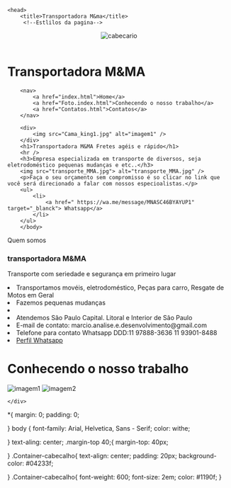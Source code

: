 <!DOCTYPE>
<html>

    <head>
        <title>Transportadora M&ma</title>
         <!--Estlilos da pagina-->
 <link rel="stylesheet" href="css" estilo.css />
    </head>
    <body>
        <!--cabeçario-->
        <header>
    <img src="Cama_king1.jpg" alt="cabecario" title="Portifolio" />
</header>
        <h1>Transportadora M&MA</h1>   

        <nav>
            <a href="index.html">Home</a>
            <a href="Foto.index.html">Conhecendo o nosso trabalho</a>
            <a href="Contatos.html">Contatos</a>
        </nav>

        <div>
            <img src="Cama_king1.jpg" alt="imagem1" />
        </div>
        <h1>Transportadora M&MA Fretes agéis e rápido</h1>
        <hr />
        <h3>Empresa especializada em transporte de diversos, seja eletrodoméstico pequenas mudanças e etc..</h3>
        <img src="transporte_MMA.jpg"> alt="transporte_MMA.jpg" />
        <p>Faça o seu orçamento sem compromisso é so clicar no link que você será direcionado a falar com nossos especioalistas.</p>
        <ul>
            <li>
                <a href=" https://wa.me/message/MNASC46BYAYUP1" target="_blanck"> Whatsapp</a>
            </li>
        </ul>
        </body>
</html>

<html
      <title> Quem somos</title>
<body> 
<h3>transportadora M&MA</h3>
<p>Transporte com seriedade e segurança em primeiro lugar</p>

<li>Transportamos movéis, eletrodoméstico, Peças para carro, Resgate de Motos em Geral</li>

<li>Fazemos pequenas mudanças<li/>

<li> Atendemos São Paulo Capital. Litoral e Interior de São Paulo</li>

<li>E-mail de contato: marcio.analise.e.desenvolvimento@gmail.com</li>

<li>Telefone para contato Whatsapp DDD:11 97888-3636 11 93901-8488</li> 

<li>
    <a href="https://wa.me/message/MNASC46BYAYUP1" target="_black">Perfil Whatsapp</a>
</li>

</body>

</html>


<html lang="en" xmlns="http://www.w3.org/1999/xhtml">
<head>
    <meta charset="utf-8" />
    <title>Conhecendo o nosso trabalho</title>
</head>
<body>
    <h1>Conhecendo o nosso trabalho</h1>
    <div>
        <img src="Cama_king1.jpg" alt="imagem1" />
        <img src="moto_resgate2.jpg" alt="imagem2" />

    </div>
</body>
</html>

*{
margin: 0;
padding: 0;

}
body {
font-family: Arial, Helvetica, Sans - Serif;
color: withe;

}
text-aling: center;
.margin-top 40;{
margin-top: 40px;

}
.Container-cabecalho{
text-align: center;
padding: 20px;
background-color: #04233f;

}
.Container-cabecalho{
font-weight: 600;
font-size: 2em;
color: #1190f;
}
